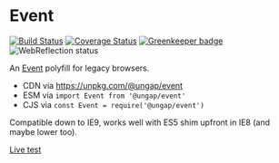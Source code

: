 # Event

[![Build Status](https://travis-ci.com/ungap/event.svg?branch=master)](https://travis-ci.com/ungap/event) [![Coverage Status](https://coveralls.io/repos/github/ungap/event/badge.svg?branch=master)](https://coveralls.io/github/ungap/event?branch=master) [![Greenkeeper badge](https://badges.greenkeeper.io/ungap/event.svg)](https://greenkeeper.io/) ![WebReflection status](https://offline.report/status/webreflection.svg)

An [Event](https://developer.mozilla.org/en-US/docs/Web/API/Event) polyfill for legacy browsers.

  * CDN via https://unpkg.com/@ungap/event
  * ESM via `import Event from '@ungap/event'`
  * CJS via `const Event = require('@ungap/event')`

Compatible down to IE9, works well with ES5 shim upfront in IE8 (and maybe lower too).

[Live test](https://ungap.github.io/event/test/)
